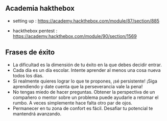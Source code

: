 

## Academia hakthebox


- setting up : https://academy.hackthebox.com/module/87/section/885





- hackthebox pentest : https://academy.hackthebox.com/module/90/section/1569


## Frases de éxito

- La dificultad es la dimensión de tu éxito en la que debes decidir entrar.
- Cada día es un día escolar. Intente aprender al menos una cosa nueva todos los días.
- Si realmente quieres lograr lo que te propones, ¡sé persistente! ¡Siga aprendiendo y date cuenta  que la perseverancia vale la pena!
- No tengas miedo de hacer preguntas. Obtener la perspectiva de un compañero o mentor sobre un problema puede ayudarle a retomar el rumbo. A veces simplemente hace falta otro par de ojos.
- Permanecer en tu zona de confort es fácil. Desafiar tu potencial te mantendrá avanzando.
